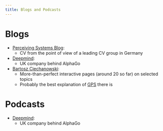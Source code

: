 ```yaml
---
title: Blogs and Podcasts
---
```


# Blogs

- [Perceiving Systems Blog](https://perceiving-systems.blog/en):
  - CV from the point of view of a leading CV group in Germany
- [Deepmind](https://deepmind.com/blog):
  - UK company behind AlphaGo
- [Bartosz Ciechanowski](https://ciechanow.ski/archives/):
  - More-than-perfect interactive pages (around 20 so far) on selected topics
  - Probably the best explanation of [GPS](https://ciechanow.ski/gps/) there is

# Podcasts

- [Deepmind](https://www.youtube.com/watch?v=_da0i5S-SSU&list=PLqYmG7hTraZBiUr6_Qf8YTS2Oqy3OGZEj&ab_channel=DeepMind):
  - UK company behind AlphaGo
